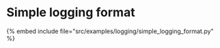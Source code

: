 # Simple logging format

{% embed include file="src/examples/logging/simple_logging_format.py" %}


